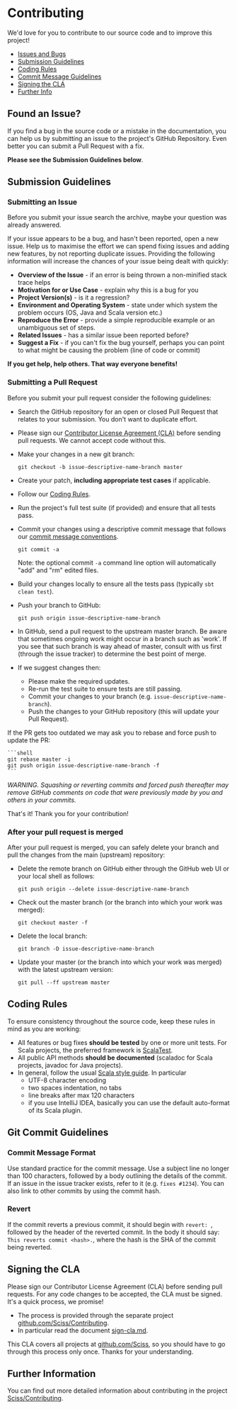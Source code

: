 # Contributing

We'd love for you to contribute to our source code and to improve this project!

 - [Issues and Bugs](#issue)
 - [Submission Guidelines](#submit)
 - [Coding Rules](#rules)
 - [Commit Message Guidelines](#commit)
 - [Signing the CLA](#cla)
 - [Further Info](#info)

## <a name="issue"></a> Found an Issue?

If you find a bug in the source code or a mistake in the documentation, you can help us by
submitting an issue to the project's GitHub Repository. Even better you can submit a Pull Request
with a fix.

__Please see the Submission Guidelines below__.

## <a name="submit"></a> Submission Guidelines

### Submitting an Issue

Before you submit your issue search the archive, maybe your question was already answered.

If your issue appears to be a bug, and hasn't been reported, open a new issue.
Help us to maximise the effort we can spend fixing issues and adding new
features, by not reporting duplicate issues. Providing the following information will increase the
chances of your issue being dealt with quickly:

- __Overview of the Issue__ - if an error is being thrown a non-minified stack trace helps
- __Motivation for or Use Case__ - explain why this is a bug for you
- __Project Version(s)__ - is it a regression?
- __Environment and Operating System__ - state under which system the problem occurs (OS, Java and Scala version etc.)
- __Reproduce the Error__ - provide a simple reproducible example or an unambiguous set of steps.
- __Related Issues__ - has a similar issue been reported before?
- __Suggest a Fix__ - if you can't fix the bug yourself, perhaps you can point to what might be
  causing the problem (line of code or commit)

__If you get help, help others. That way everyone benefits!__

### Submitting a Pull Request

Before you submit your pull request consider the following guidelines:

- Search the GitHub repository for an open or closed Pull Request
  that relates to your submission. You don't want to duplicate effort.
- Please sign our [Contributor License Agreement (CLA)](#cla) before sending pull
  requests. We cannot accept code without this.
- Make your changes in a new git branch:

     ```shell
     git checkout -b issue-descriptive-name-branch master
     ```

- Create your patch, __including appropriate test cases__ if applicable.
- Follow our [Coding Rules](#rules).
- Run the project's full test suite (if provided) and ensure that all tests pass.
- Commit your changes using a descriptive commit message that follows our
  [commit message conventions](#commit-message-format).

     ```shell
     git commit -a
     ```
  Note: the optional commit `-a` command line option will automatically "add" and "rm" edited files.

- Build your changes locally to ensure all the tests pass (typically `sbt clean test`).

- Push your branch to GitHub:

    ```shell
    git push origin issue-descriptive-name-branch
    ```

- In GitHub, send a pull request to the upstream master branch. Be aware that sometimes ongoing
  work might occur in a branch such as 'work'. If you see that such branch is way ahead of master,
  consult with us first (through the issue tracker) to determine the best point of merge.
- If we suggest changes then:
    - Please make the required updates.
    - Re-run the test suite to ensure tests are still passing.
    - Commit your changes to your branch (e.g. `issue-descriptive-name-branch`).
    - Push the changes to your GitHub repository (this will update your Pull Request).

If the PR gets too outdated we may ask you to rebase and force push to update the PR:

    ```shell
    git rebase master -i
    git push origin issue-descriptive-name-branch -f
    ```

_WARNING. Squashing or reverting commits and forced push thereafter may remove GitHub comments
on code that were previously made by you and others in your commits._

That's it! Thank you for your contribution!

### After your pull request is merged

After your pull request is merged, you can safely delete your branch and pull the changes
from the main (upstream) repository:

- Delete the remote branch on GitHub either through the GitHub web UI or your local shell as follows:

    ```shell
    git push origin --delete issue-descriptive-name-branch
    ```

- Check out the master branch (or the branch into which your work was merged):

    ```shell
    git checkout master -f
    ```

- Delete the local branch:

    ```shell
    git branch -D issue-descriptive-name-branch
    ```

- Update your master (or the branch into which your work was merged) with the latest upstream version:

    ```shell
    git pull --ff upstream master
    ```

## <a name="rules"></a> Coding Rules

To ensure consistency throughout the source code, keep these rules in mind as you are working:

- All features or bug fixes __should be tested__ by one or more unit tests. For Scala projects, 
  the preferred framework is [ScalaTest](http://scalatest.org/).
- All public API methods __should be documented__ (scaladoc for Scala projects, javadoc for Java projects).
- In general, follow the usual [Scala style guide](http://docs.scala-lang.org/style/). In particular
    - UTF-8 character encoding
    - two spaces indentation, no tabs
    - line breaks after max 120 characters
    - if you use IntelliJ IDEA, basically you can use the default auto-format of its Scala plugin.

## <a name="commit"></a> Git Commit Guidelines

### Commit Message Format

Use standard practice for the commit message. Use a subject
line no longer than 100 characters, followed by a body
outlining the details of the commit. If an issue in the issue
tracker exists, refer to it (e.g. `fixes #1234`). You can
also link to other commits by using the commit hash.

### Revert

If the commit reverts a previous commit, it should begin with `revert: `, followed by the header of the 
reverted commit. In the body it should say: `This reverts commit <hash>.`, where the hash is the SHA of the 
commit being reverted.

## <a name="cla"></a> Signing the CLA

Please sign our Contributor License Agreement (CLA) before sending pull requests. For any code
changes to be accepted, the CLA must be signed. It's a quick process, we promise!

- The process is provided through the separate project
  [github.com/Sciss/Contributing](https://github.com/Sciss/Contributing).
- In particular read the document [sign-cla.md](https://github.com/Sciss/Contributing/blob/master/sign-cla.md).

This CLA covers all projects at [github.com/Sciss](https://github.com/Sciss), so you should have to go through
this process only once. Thanks for your understanding.

## <a name="info"></a> Further Information

You can find out more detailed information about contributing in the project
[Sciss/Contributing](https://github.com/Sciss/Contributing).
